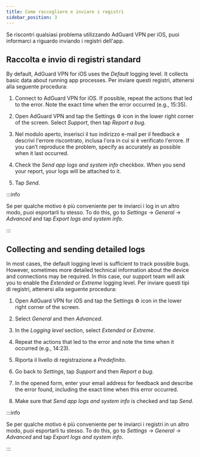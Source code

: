```yaml
---
title: Come raccogliere e inviare i registri
sidebar_position: 3
---
```


Se riscontri qualsiasi problema utilizzando AdGuard VPN per iOS, puoi informarci a riguardo inviando i registri dell'app.

## Raccolta e invio di registri standard

By default, AdGuard VPN for iOS uses the *Default* logging level. It collects basic data about running app processes. Per inviare questi registri, attenersi alla seguente procedura:

1. Connect to AdGuard VPN for iOS. If possible, repeat the actions that led to the error. Note the exact time when the error occurred (e.g., 15:35).

2. Open AdGuard VPN and tap the Settings ⚙ icon in the lower right corner of the screen. Select *Support*, then tap *Report a bug*.

3. Nel modulo aperto, inserisci il tuo indirizzo e-mail per il feedback e descrivi l'errore riscontrato, inclusa l'ora in cui si è verificato l'errore. If you can’t reproduce the problem, specify as accurately as possible when it last occurred.

4. Check the *Send app logs and system info* checkbox. When you send your report, your logs will be attached to it.

5. Tap *Send*.

:::info

Se per qualche motivo è più conveniente per te inviarci i log in un altro modo, puoi esportarli tu stesso. To do this, go to *Settings* → *General* → *Advanced* and tap *Export logs and system info*.

:::

## Collecting and sending detailed logs

In most cases, the default logging level is sufficient to track possible bugs. However, sometimes more detailed technical information about the device and connections may be required. In this case, our support team will ask you to enable the *Extended* or *Extreme* logging level. Per inviare questi tipi di registri, attenersi alla seguente procedura:

1. Open AdGuard VPN for iOS and tap the Settings ⚙ icon in the lower right corner of the screen.

2. Select *General* and then *Advanced*.

3. In the *Logging level* section, select *Extended* or *Extreme*.

4. Repeat the actions that led to the error and note the time when it occurred (e.g., 14:23).

5. Riporta il livello di registrazione a *Predefinito*.

6. Go back to *Settings*, tap *Support* and then *Report a bug*.

7. In the opened form, enter your email address for feedback and describe the error found, including the exact time when this error occurred.

8. Make sure that *Send app logs and system info* is checked and tap *Send*.

:::info

Se per qualche motivo è più conveniente per te inviarci i registri in un altro modo, puoi esportarli tu stesso. To do this, go to *Settings* → *General* → *Advanced* and tap *Export logs and system info*.

:::
